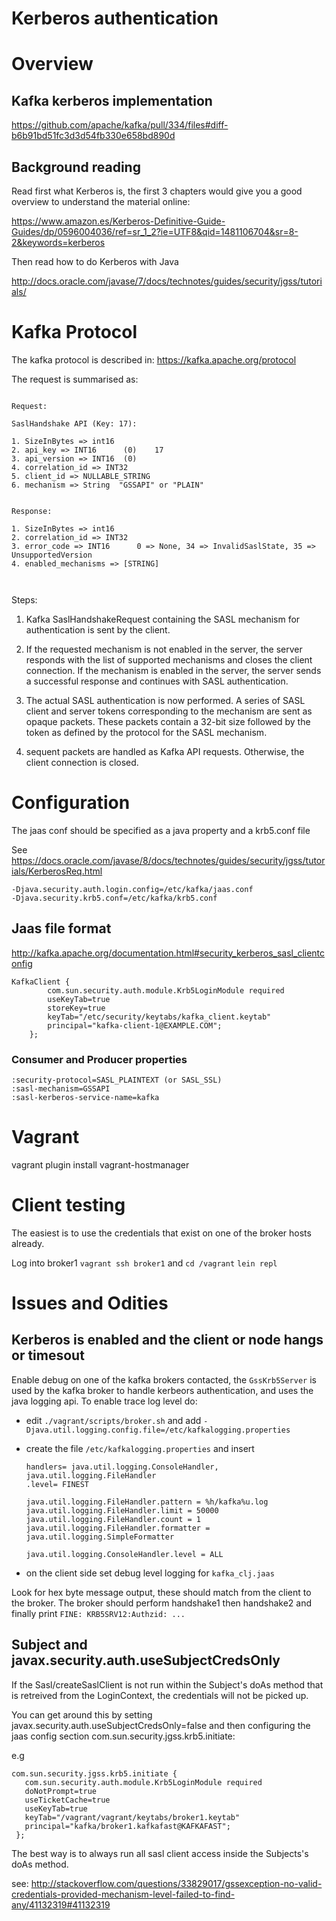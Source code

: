 # Kerberos authentication


# Overview


## Kafka kerberos implementation

https://github.com/apache/kafka/pull/334/files#diff-b6b91bd51fc3d3d54fb330e658bd890d

## Background reading


Read first what Kerberos is, the first 3 chapters would give you a good overview to understand
the material online:

https://www.amazon.es/Kerberos-Definitive-Guide-Guides/dp/0596004036/ref=sr_1_2?ie=UTF8&qid=1481106704&sr=8-2&keywords=kerberos

Then read how to do Kerberos with Java

http://docs.oracle.com/javase/7/docs/technotes/guides/security/jgss/tutorials/


# Kafka Protocol

The kafka protocol is described in: https://kafka.apache.org/protocol

The request is summarised as:

```

Request:

SaslHandshake API (Key: 17):

1. SizeInBytes => int16
2. api_key => INT16      (0)    17
3. api_version => INT16  (0)
4. correlation_id => INT32
5. client_id => NULLABLE_STRING
6. mechanism => String  "GSSAPI" or "PLAIN"


Response:

1. SizeInBytes => int16
2. correlation_id => INT32
3. error_code => INT16      0 => None, 34 => InvalidSaslState, 35 => UnsupportedVersion
4. enabled_mechanisms => [STRING]



```

Steps:

1. Kafka SaslHandshakeRequest containing the SASL mechanism for authentication is sent by the client.

2. If the requested mechanism is not enabled in the server, the server responds with the list of supported mechanisms and closes the client connection. If the mechanism is enabled in the server, the server sends a successful response and continues with SASL authentication.

3. The actual SASL authentication is now performed. A series of SASL client and server tokens corresponding to the mechanism are sent as opaque packets. These packets contain a 32-bit size followed by the token as defined by the protocol for the SASL mechanism.

4. sequent packets are handled as Kafka API requests. Otherwise, the client connection is closed.


# Configuration

The jaas conf should be specified as a java property and a krb5.conf file

See https://docs.oracle.com/javase/8/docs/technotes/guides/security/jgss/tutorials/KerberosReq.html

```
-Djava.security.auth.login.config=/etc/kafka/jaas.conf
-Djava.security.krb5.conf=/etc/kafka/krb5.conf
```



## Jaas file format

http://kafka.apache.org/documentation.html#security_kerberos_sasl_clientconfig

```
KafkaClient {
        com.sun.security.auth.module.Krb5LoginModule required
        useKeyTab=true
        storeKey=true
        keyTab="/etc/security/keytabs/kafka_client.keytab"
        principal="kafka-client-1@EXAMPLE.COM";
    };
```


### Consumer and Producer properties

```
:security-protocol=SASL_PLAINTEXT (or SASL_SSL)
:sasl-mechanism=GSSAPI
:sasl-kerberos-service-name=kafka
```

# Vagrant

vagrant plugin install vagrant-hostmanager


# Client testing

The easiest is to use the credentials that exist on one of the broker hosts already.

Log into broker1 ```vagrant ssh broker1``` and ```cd /vagrant``` ```lein repl```


# Issues and Odities

## Kerberos is enabled and the client or node hangs or timesout

Enable debug on one of the kafka brokers contacted, the ```GssKrb5Server``` is used by the kafka broker to handle kerbeors authentication,
and uses the java logging api. To enable trace log level do:

 *  edit ```./vagrant/scripts/broker.sh``` and add  ```-Djava.util.logging.config.file=/etc/kafkalogging.properties```
 *  create the file ```/etc/kafkalogging.properties``` and insert
    ```
    handlers= java.util.logging.ConsoleHandler, java.util.logging.FileHandler
    .level= FINEST

    java.util.logging.FileHandler.pattern = %h/kafka%u.log
    java.util.logging.FileHandler.limit = 50000
    java.util.logging.FileHandler.count = 1
    java.util.logging.FileHandler.formatter = java.util.logging.SimpleFormatter

    java.util.logging.ConsoleHandler.level = ALL
    ```

 * on the client side set debug level logging for ```kafka_clj.jaas```

Look for hex byte message output, these should match from the client to the broker.
The broker should perform handshake1 then handshake2 and finally print ```FINE: KRB5SRV12:Authzid: ... ```

## Subject and javax.security.auth.useSubjectCredsOnly

If the Sasl/createSaslClient is not run within the Subject's doAs method
that is retreived from the LoginContext, the credentials will not be picked up.

You can get around this by setting javax.security.auth.useSubjectCredsOnly=false and then
configuring the jaas config section com.sun.security.jgss.krb5.initiate:

e.g
```
com.sun.security.jgss.krb5.initiate {
   com.sun.security.auth.module.Krb5LoginModule required
   doNotPrompt=true
   useTicketCache=true
   useKeyTab=true
   keyTab="/vagrant/vagrant/keytabs/broker1.keytab"
   principal="kafka/broker1.kafkafast@KAFKAFAST";
 };
```

The best way is to always run all sasl client access inside the Subjects's doAs method.

see: http://stackoverflow.com/questions/33829017/gssexception-no-valid-credentials-provided-mechanism-level-failed-to-find-any/41132319#41132319